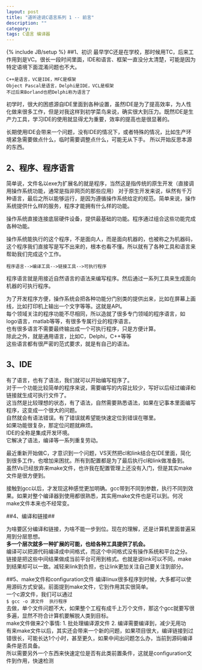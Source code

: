 ```yaml
---
layout: post
title: "道听途说C语言系列 1 -- 前言"
description: ""
category: 
tags: C语言 编译器
---
```

{% include JB/setup %}
##1、初识
最早学C还是在学校，那时候用TC，后来工作用到是VC。很长一段时间里面，IDE和语言、框架一直没分太清楚，可能是因为特定语境下面混淆问题也不大。   

	C++是语言，VC是IDE，MFC是框架
	Object Pascal是语言，Delphi是IDE，VCL是框架
    不过后来Borland也把Delphi称为语言了

   初学时，很大的困惑源自IDE里面到各种设置，虽然IDE是为了提高效率，为人性化做来很多工作，但是对我这样到初学菜鸟来说，确实很大到压力。既然IDE是生产力工具，学习IDE的使用就显得尤为重要，效率的提高也是很显著的。
   
   长期使用IDE会带来一个问题，没有IDE的情况下，或者特殊的情况，比如生产环境紧急需要做点什么，临时需要调整点什么，可能无从下手。
   所以开始反思本源的东西。
## 2、程序、程序语言
   简单说，文件名以exe为扩展名的就是程序，当然这是指传统的原生开发（直接调用操作系统功能，通常是指非网页的那些应用）
   对于原生开发来说，纵然有千万种语言，最后之所以能够运行，是因为遵循操作系统给定的规范。简单来说，操作系统提供什么样的服务，程序才能拥有什么样的功能。
   
   操作系统直接连接底层硬件设备，提供最基础的功能。程序通过组合这些功能完成各种功能。
   
   操作系统能执行的这个程序，不是面向人，而是面向机器的，也被称之为机器码，这个程序我们直接写是写不出来的，根本也看不懂。所以就有了各种工具和语言来帮助我们完成这个工作。
   
   	程序语言-->编译工具-->链接工具-->可执行程序
   	
   程序语言就是用接近自然语言的语法来编写程序。然后通过一系列工具来生成面向机器的可执行程序。
   
   为了开发程序方便，操作系统会把各种功能分门别类的提供出来，比如在屏幕上画线，比如打印机上输出一个文字等等。这就是API。    
   每个领域关注的程序功能不尽相同，所以造就了很多专门领域的程序语言，如logo语言，matlab等等，有很多专属行业的程序语言。    
   也有很多语言不需要最终输出成一个可执行程序，只是方便计算。  
   除此之外，就是通用语言，比如C，Delphi，C++等等  
   这些语言都有很严密的范式要求，就是有自己的语法。  
## 3、IDE
   有了语言，也有了语法，我们就可以开始编写程序了。  
   对于一个功能比较简单的程序来说，需要编写的内容比较少，写好以后经过编译和链接就生成可执行文件了。  
   这当然是比较理想的状态，有了语法，自然需要熟悉语法，如果在记事本里面编写程序，这变成一个很大的问题。  
   自然就会有语法错误。有了错误就希望能快速定位到错误在哪里。  
   如果功能很复杂，那定位问题就麻烦。  
   IDE的全称是集成开发环境。    
   它解决了语法，编译等一系列重复劳动。

   最近重新开始做C，才意识到一个问题，VS天然把cl和link结合在IDE里面，简化到很多工作，也增加来困扰。所有到配置都是为了最后执行cl和link做准备到。    
虽然Vs已经放弃来make文件，也许我在配置管理上还没有入门，但是其实make文件是很方便到。    

接触到gcc以后，才发现这种感觉更加明确。gcc带到不同到参数，执行不同到效果。如果对整个编译器到使用都很熟悉，其实用make文件也是可以到。何况make文件本来也不经常变。

##4、编译和链接##

为啥要区分编译和链接，为啥不能一步到位。现在的理解，还是计算机里面普遍采用到分层思想。  
**多一个层次就多一种扩展的可能，也给各种工具提供了机会。**    
编译可以把源代码编译成中间格式，而这个中间格式没有操作系统和平台之分。  
链接是把这些中间结果做成当前平台可用到格式。也就是说link可以不同，make到结果却可以一致。减轻来link到负担，也让link更加关注自己要关注到部分。

##5、make文件和configuration文件
编译linux很多程序到时候，大多都可以使用源码方式安装。前面提到make文件，它到作用其实很简单。  
一个c源文件，我们可以通过  
  `$ gcc -o 源文件  执行程序`  
去做，单个文件问题不大，如果整个工程有成千上万个文件，那这个gcc就要写很多遍，显然不符合计算机要解脱人类到目标。   
make文件做来2个事情:
    1. 批处理编译源文件
    2. 编译需要编译到，减少无用功    
有来make文件以后，其实还会带来一个新的问题，如果项目很大，编译链接到过错很长，可能长达1个小时，甚至更久，如果中间出问题怎么办，当前到源码编译条件是否具备。  
所以需要另外一个东西来快速定位是否有此类前置条件，这就是configuration文件到作用，快速检测  



